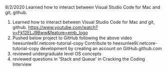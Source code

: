 8/2/2020
Learned how to interact between Visual Studio Code for Mac and git, github.



1. Learned how to interact between Visual Studio Code for Mac and git, github. https://www.youtube.com/watch?v=Fk12ELJ9Bww&feature=emb_logo
2. Pushed below project to GitHub following the above video
heesunlee9/.netcore-tutorial-copy
Contribute to heesunlee9/.netcore-tutorial-copy development by creating an account on GitHub.github.com
3. reviewed undergraduate level OS concepts
4. reviewed questions in 'Stack and Queue' in Cracking the Coding Interview
